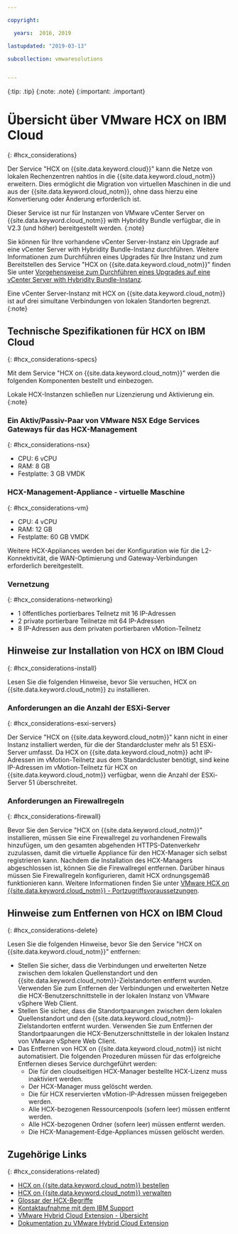 ```yaml
---

copyright:

  years:  2016, 2019

lastupdated: "2019-03-13"

subcollection: vmwaresolutions


---
```


{:tip: .tip}
{:note: .note}
{:important: .important}

# Übersicht über VMware HCX on IBM Cloud
{: #hcx_considerations}

Der Service "HCX on {{site.data.keyword.cloud}}" kann die Netze von lokalen Rechenzentren nahtlos in die {{site.data.keyword.cloud_notm}} erweitern. Dies ermöglicht die Migration von virtuellen Maschinen in die und aus der {{site.data.keyword.cloud_notm}}, ohne dass hierzu eine Konvertierung oder Änderung erforderlich ist.

Dieser Service ist nur für Instanzen von VMware vCenter Server on {{site.data.keyword.cloud_notm}} with Hybridity Bundle verfügbar, die in V2.3 (und höher) bereitgestellt werden.
{:note}

Sie können für Ihre vorhandene vCenter Server-Instanz ein Upgrade auf eine vCenter Server with Hybridity Bundle-Instanz durchführen. Weitere Informationen zum Durchführen eines Upgrades für Ihre Instanz und zum Bereitstellen des Service "HCX on {{site.data.keyword.cloud_notm}}" finden Sie unter [Vorgehensweise zum Durchführen eines Upgrades auf eine vCenter Server with Hybridity Bundle-Instanz](/docs/services/vmwaresolutions/vcenter?topic=vmware-solutions-vc_applyingupdates#procedure-to-upgrade-to-the-vcenter-server-with-hybridity-bundle-instance).

Eine vCenter Server-Instanz mit HCX on {{site.data.keyword.cloud_notm}} ist auf drei simultane Verbindungen von lokalen Standorten begrenzt.
{:note}

## Technische Spezifikationen für HCX on IBM Cloud
{: #hcx_considerations-specs}

Mit dem Service "HCX on {{site.data.keyword.cloud_notm}}" werden die folgenden Komponenten bestellt und einbezogen.

Lokale HCX-Instanzen schließen nur Lizenzierung und Aktivierung ein.
{:note}

### Ein Aktiv/Passiv-Paar von VMware NSX Edge Services Gateways für das HCX-Management
{: #hcx_considerations-nsx}

* CPU: 6 vCPU
* RAM: 8 GB
* Festplatte: 3 GB VMDK

### HCX-Management-Appliance - virtuelle Maschine
{: #hcx_considerations-vm}

* CPU: 4 vCPU
* RAM: 12 GB
* Festplatte: 60 GB VMDK

Weitere HCX-Appliances werden bei der Konfiguration wie für die L2-Konnektivität, die WAN-Optimierung und Gateway-Verbindungen erforderlich bereitgestellt.

### Vernetzung
{: #hcx_considerations-networking}

* 1 öffentliches portierbares Teilnetz mit 16 IP-Adressen
* 2 private portierbare Teilnetze mit 64 IP-Adressen
* 8 IP-Adressen aus dem privaten portierbaren vMotion-Teilnetz

## Hinweise zur Installation von HCX on IBM Cloud
{: #hcx_considerations-install}

Lesen Sie die folgenden Hinweise, bevor Sie versuchen, HCX on {{site.data.keyword.cloud_notm}} zu installieren.

### Anforderungen an die Anzahl der ESXi-Server
{: #hcx_considerations-esxi-servers}

Der Service "HCX on {{site.data.keyword.cloud_notm}}" kann nicht in einer Instanz installiert werden, für die der Standardcluster mehr als 51 ESXi-Server umfasst. Da HCX on {{site.data.keyword.cloud_notm}} acht IP-Adressen im vMotion-Teilnetz aus dem Standardcluster benötigt, sind keine IP-Adressen im vMotion-Teilnetz für HCX on {{site.data.keyword.cloud_notm}} verfügbar, wenn die Anzahl der ESXi-Server 51 überschreitet.

### Anforderungen an Firewallregeln
{: #hcx_considerations-firewall}

Bevor Sie den Service "HCX on {{site.data.keyword.cloud_notm}}" installieren, müssen Sie eine Firewallregel zu vorhandenen Firewalls hinzufügen, um den gesamten abgehenden HTTPS-Datenverkehr zuzulassen, damit die virtuelle Appliance für den HCX-Manager sich selbst registrieren kann. Nachdem die Installation des HCX-Managers abgeschlossen ist, können Sie die Firewallregel entfernen. Darüber hinaus müssen Sie Firewallregeln konfigurieren, damit HCX ordnungsgemäß funktionieren kann. Weitere Informationen finden Sie unter [VMware HCX on {{site.data.keyword.cloud_notm}} - Portzugriffsvoraussetzungen](/docs/services/vmwaresolutions/services?topic=vmware-solutions-hcx-archi-port-req#hcx-archi-port-req).

## Hinweise zum Entfernen von HCX on IBM Cloud
{: #hcx_considerations-delete}

Lesen Sie die folgenden Hinweise, bevor Sie den Service "HCX on {{site.data.keyword.cloud_notm}}" entfernen:
* Stellen Sie sicher, dass die Verbindungen und erweiterten Netze zwischen dem lokalen Quellenstandort und den {{site.data.keyword.cloud_notm}}-Zielstandorten entfernt wurden. Verwenden Sie zum Entfernen der Verbindungen und erweiterten Netze die HCX-Benutzerschnittstelle in der lokalen Instanz von VMware vSphere Web Client.
* Stellen Sie sicher, dass die Standortpaarungen zwischen dem lokalen Quellenstandort und den {{site.data.keyword.cloud_notm}}-Zielstandorten entfernt wurden. Verwenden Sie zum Entfernen der Standortpaarungen die HCX-Benutzerschnittstelle in der lokalen Instanz von VMware vSphere Web Client.
* Das Entfernen von HCX on {{site.data.keyword.cloud_notm}} ist nicht automatisiert. Die folgenden Prozeduren müssen für das erfolgreiche Entfernen dieses Service durchgeführt werden:
   * Die für den cloudseitigen HCX-Manager bestellte HCX-Lizenz muss inaktiviert werden.
   * Der HCX-Manager muss gelöscht werden.
   * Die für HCX reservierten vMotion-IP-Adressen müssen freigegeben werden.
   * Alle HCX-bezogenen Ressourcenpools (sofern leer) müssen entfernt werden.
   * Alle HCX-bezogenen Ordner (sofern leer) müssen entfernt werden.
   * Die HCX-Management-Edge-Appliances müssen gelöscht werden.

## Zugehörige Links
{: #hcx_considerations-related}

* [HCX on {{site.data.keyword.cloud_notm}} bestellen](/docs/services/vmwaresolutions/services?topic=vmware-solutions-hcx_ordering)
* [HCX on {{site.data.keyword.cloud_notm}} verwalten](/docs/services/vmwaresolutions/services?topic=vmware-solutions-managinghcx)
* [Glossar der HCX-Begriffe](/docs/services/vmwaresolutions/services?topic=vmware-solutions-hcx_glossary)
* [Kontaktaufnahme mit dem IBM Support](/docs/services/vmwaresolutions/vmonic?topic=vmware-solutions-trbl_support)
* [VMware Hybrid Cloud Extension - Übersicht](https://cloud.vmware.com/vmware-hcx)
* [Dokumentation zu VMware Hybrid Cloud Extension](https://cloud.vmware.com/vmware-hcx/resources)
